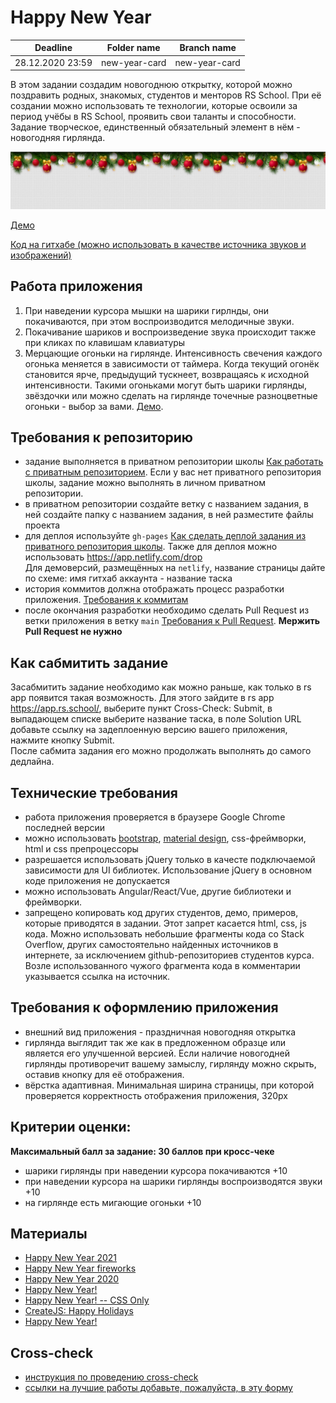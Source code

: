 # Happy New Year

|      Deadline    |   Folder name   |   Branch name  |
| ---------------- | --------------- | ---------------|
| 28.12.2020 23:59 |  new-year-card  | new-year-card  |

В этом задании создадим новогоднюю открытку, которой можно поздравить родных, знакомых, студентов и менторов RS School. При её создании можно использовать те технологии, которые освоили за период учёбы в RS School, проявить свои таланты и способности. Задание творческое, единственный обязательный элемент в нём - новогодняя гирлянда. 

![](images/new-year-card.png)

[Демо](https://pcvector.net/demo.html?link=/uploads/demo/scripts/other/newyear_garland/index.html)

[Код на гитхабе (можно использовать в качестве источника звуков и изображений)](https://github.com/bybelov/new-year-garland)

## Работа приложения

1. При наведении курсора мышки на шарики гирлнды, они покачиваются, при этом воспроизводится мелодичные звуки. 
2. Покачивание шариков и воспроизведение звука происходит также при кликах по клавишам клавиатуры 
3. Мерцающие огоньки на гирлянде. Интенсивность свечения каждого огонька меняется в зависимости от таймера. Когда текущий огонёк становится ярче, предыдущий тускнеет, возвращаясь к исходной интенсивности. Такими огоньками могут быть шарики гирлянды, звёздочки или можно сделать на гирлянде точечные разноцветные огоньки - выбор за вами. [Демо](https://codepen.io/tobyj/full/QjvEex).

## Требования к репозиторию

- задание выполняется в приватном репозитории школы [Как работать с приватным репозиторием](https://docs.rs.school/#/private-repository?id=Как-работать-с-приватным-репозиторием). Если у вас нет приватного репозитория школы, задание можно выполнять в личном приватном репозитории.
- в приватном репозитории создайте ветку с названием задания, в ней создайте папку с названием задания, в ней разместите файлы проекта
- для деплоя используйте `gh-pages` [Как сделать деплой задания из приватного репозитория школы](https://docs.rs.school/#/private-repository?id=Как-сделать-деплой-задания-из-приватного-репозитория-школы). Также для деплоя можно использовать https://app.netlify.com/drop  
  Для демоверсий, размещённых на `netlify`, название страницы дайте по схеме: имя гитхаб аккаунта - название таска
- история коммитов должна отображать процесс разработки приложения. [Требования к коммитам](https://docs.rs.school/#/git-convention)
- после окончания разработки необходимо сделать Pull Request из ветки приложения в ветку `main` [Требования к Pull Request](https://docs.rs.school/#/pull-request-review-process?id=Описание-pull-request-должно-содержать-следующую-информацию). **Мержить Pull Request не нужно**

## Как сабмитить задание

Засабмитить задание необходимо как можно раньше, как только в rs app появится такая возможность. Для этого зайдите в rs app https://app.rs.school/, выберите пункт Cross-Check: Submit, в выпадающем списке выберите название таска, в поле Solution URL добавьте ссылку на задеплоенную версию вашего приложения, нажмите кнопку Submit.  
После сабмита задания его можно продолжать выполнять до самого дедлайна.

## Технические требования

- работа приложения проверяется в браузере Google Chrome последней версии
- можно использовать [bootstrap](https://getbootstrap.com/), [material design](https://material.io/), css-фреймворки, html и css препроцессоры
- разрешается использовать jQuery только в качесте подключаемой зависимости для UI библиотек. Использование jQuery в основном коде приложения не допускается
- можно использовать Angular/React/Vue, другие библиотеки и фреймворки.
- запрещено копировать код других студентов, демо, примеров, которые приводятся в задании. Этот запрет касается html, css, js кода. Можно использовать небольшие фрагменты кода со Stack Overflow, других самостоятельно найденных источников в интернете, за исключением github-репозиториев студентов курса. Возле использованного чужого фрагмента кода в комментарии указывается ссылка на источник.

## Требования к оформлению приложения

- внешний вид приложения - праздничная новогодняя открытка
- гирлянда выглядит так же как в предложенном образце или является его улучшенной версией. Если наличие новогодней гирлянды противоречит вашему замыслу, гирлянду можно скрыть, оставив кнопку для её отображения.
- вёрстка адаптивная. Минимальная ширина страницы, при которой проверяется корректность отображения приложения, 320рх

## Критерии оценки:

**Максимальный балл за задание: 30 баллов при кросс-чеке**   

- шарики гирлянды при наведении курсора покачиваются +10
- при наведении курсора на шарики гирлянды воспроизводятся звуки +10
- на гирлянде есть мигающие огоньки +10

## Материалы

- [Happy New Year 2021](https://codepen.io/marwan-ibrahim10/full/oNLrYqR)
- [Happy New Year fireworks](https://codepen.io/strangerintheq/full/Exaovjz)
- [Happy New Year 2020](https://codepen.io/uiswarup/full/JjojQby)
- [Happy New Year!](https://codepen.io/Mamboleoo/full/PZWPZx)
- [Happy New Year! -- CSS Only](https://codepen.io/Sector22/full/KwNpWr)
- [CreateJS: Happy Holidays](https://codepen.io/createjs/full/NXNwOZ)
- [Happy New Year!](https://codepen.io/sandstedt/full/ZBNjVx)

## Cross-check
- [инструкция по проведению cross-check](https://docs.rs.school/#/cross-check-flow)
- [cсылки на лучшие работы добавьте, пожалуйста, в эту форму](https://forms.gle/kAEtwN1mRouA5pny5)